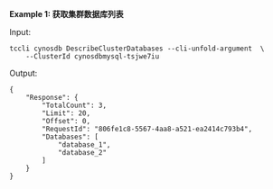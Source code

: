 **Example 1: 获取集群数据库列表**



Input: 

```
tccli cynosdb DescribeClusterDatabases --cli-unfold-argument  \
    --ClusterId cynosdbmysql-tsjwe7iu
```

Output: 
```
{
    "Response": {
        "TotalCount": 3,
        "Limit": 20,
        "Offset": 0,
        "RequestId": "806fe1c8-5567-4aa8-a521-ea2414c793b4",
        "Databases": [
            "database_1",
            "database_2"
        ]
    }
}
```

